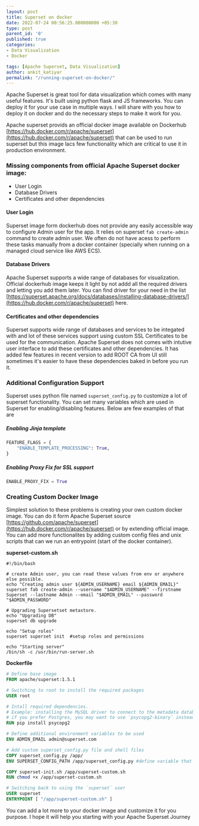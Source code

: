 ```yaml
---
layout: post
title: Superset on docker
date: 2022-07-24 00:56:25.000000000 +05:30
type: post
parent_id: '0'
published: true
categories:
- Data Visualization
- Docker

tags: [Apache Superset, Data Visualization]
author: ankit_katiyar
permalink: "/running-superset-on-docker/"
---
```


Apache Superset is great tool for data visualization which comes with many useful features. It's built using python
flask and JS frameworks. You can deploy it for your use case in multiple ways. I will share with you how to deploy it on
docker and do the necessary steps to make it work for you.

Apache superset provids an official docker image available on
Dockerhub [https://hub.docker.com/r/apache/superset](https://hub.docker.com/r/apache/superset) that
can be used to run superset but this image lacs few functionality which are critical to use it in production
environment.

### Missing components from official Apache Superset docker image:

* User Login
* Database Drivers
* Certificates and other dependencies

#### User Login

Superset image form dockerhub does not provide any easily accessible way to configure Admin user for the app. It relies
on superset `fab create-admin` command to create admin user. We often do not have acess to perform these tasks manually
from a docker container (specially when running on a managed cloud service like AWS ECS).

#### Database Drivers

Apache Superset supports a wide range of databases for visualization. Official dockerhub image keeps it light by not
addd all the required drivers and letting you add them later. You can find driver for your need in the
list [https://superset.apache.org/docs/databases/installing-database-drivers/](https://hub.docker.com/r/apache/superset)
here.

#### Certificates and other dependencies

Superset supports wide range of databases and services to be integated with and lot of these services support using
custom SSL Certificates to be used for the communication. Apache Superset does not comes with intutive user interface to
add these certificates and other dependencies. It has added few features in recent version to add ROOT CA from UI still
sometimes it's easier to have these dependencies baked in before you run it.

### Additional Configuration Support

Superset uses python file named `superset_config.py` to customize a lot of superset functionality. You can set many
variables which are used in Superset for enabling/disabling features. Below are few examples of that are

##### Enabling Jinja template

```python
FEATURE_FLAGS = {
    "ENABLE_TEMPLATE_PROCESSING": True,
}
```

##### Enabling Proxy Fix for SSL support

```python
ENABLE_PROXY_FIX = True
```

### Creating Custom Docker Image

Simplest solution to these problems is creating your own custom docker image. You can do it form Apache Superset
source [https://github.com/apache/superset](https://hub.docker.com/r/apache/superset) or by extending official image.
You can add more functionalites by adding custom config files and unix scripts that can we run an entrypoint (start of
the docker container).

**superset-custom.sh**

```shell
#!/bin/bash

# create Admin user, you can read these values from env or anywhere else possible.
echo "Creating admin user ${ADMIN_USERNAME} email ${ADMIN_EMAIL}"
superset fab create-admin --username "$ADMIN_USERNAME" --firstname Superset --lastname Admin --email "$ADMIN_EMAIL" --password "$ADMIN_PASSWORD"

# Upgrading Supersetset metastore.
echo "Upgrading DB"
superset db upgrade

echo "Setup roles"
superset superset init  #setup roles and permissions

echo "Starting server"
/bin/sh -c /usr/bin/run-server.sh
```

**Dockerfile**

```dockerfile
# Define base image
FROM apache/superset:1.5.1

# Switching to root to install the required packages
USER root

# Intall required dependencies.
# Example: installing the MySQL driver to connect to the metadata database
# if you prefer Postgres, you may want to use `psycopg2-binary` instead
RUN pip install psycopg2

# Define additional environment variables to be used 
ENV ADMIN_EMAIL admin@superset.com

# Add custom superset_config.py file and shell files
COPY superset_config.py /app/
ENV SUPERSET_CONFIG_PATH /app/superset_config.py #define variable that is used by Superset to look for config python file.

COPY superset-init.sh /app/superset-custom.sh
RUN chmod +x /app/superset-custom.sh

# Switching back to using the `superset` user
USER superset
ENTRYPOINT [ "/app/superset-custom.sh" ]

```

You can add a lot more to your docker image and customize it for you purpose. I hope it will help you starting with your
Apache Superset Journey

